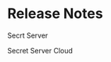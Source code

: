 [title]: # (Release Notes)
[tags]: # (Release Notes)
[priority]: # (3400)

# Release Notes

Secrt Server




Secret Server Cloud
